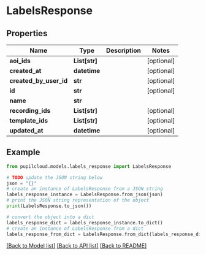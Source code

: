 # LabelsResponse


## Properties

Name | Type | Description | Notes
------------ | ------------- | ------------- | -------------
**aoi_ids** | **List[str]** |  | [optional] 
**created_at** | **datetime** |  | [optional] 
**created_by_user_id** | **str** |  | [optional] 
**id** | **str** |  | [optional] 
**name** | **str** |  | 
**recording_ids** | **List[str]** |  | [optional] 
**template_ids** | **List[str]** |  | [optional] 
**updated_at** | **datetime** |  | [optional] 

## Example

```python
from pupilcloud.models.labels_response import LabelsResponse

# TODO update the JSON string below
json = "{}"
# create an instance of LabelsResponse from a JSON string
labels_response_instance = LabelsResponse.from_json(json)
# print the JSON string representation of the object
print(LabelsResponse.to_json())

# convert the object into a dict
labels_response_dict = labels_response_instance.to_dict()
# create an instance of LabelsResponse from a dict
labels_response_from_dict = LabelsResponse.from_dict(labels_response_dict)
```
[[Back to Model list]](../README.md#documentation-for-models) [[Back to API list]](../README.md#documentation-for-api-endpoints) [[Back to README]](../README.md)


